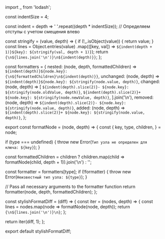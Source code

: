 import _ from 'lodash';

const indentSize = 4;

const indent = depth => ' '.repeat((depth * indentSize)); // Определяем отступы с учетом смещения влево

const stringify = (value, depth) => {
  if (!_.isObject(value)) {
    return value;
  }
  const lines = Object.entries(value)
    .map(([key, val]) => `${indent(depth + 1)}${key}: ${stringify(val, depth + 1)}`);
  return `{\n${lines.join('\n')}\n${indent(depth)}}`;
};

const formatters = {
  nested: (node, depth, formattedChildren) => `${indent(depth)}${node.key}: {\n${formattedChildren}\n${indent(depth)}}`,
  unchanged: (node, depth) => `${indent(depth)}${node.key}: ${stringify(node.value, depth)}`,
  changed: (node, depth) => [
    `${indent(depth).slice(2)}- ${node.key}: ${stringify(node.oldValue, depth)}`,
    `${indent(depth).slice(2)}+ ${node.key}: ${stringify(node.newValue, depth)}`,
  ].join('\n'),
  removed: (node, depth) => `${indent(depth).slice(2)}- ${node.key}: ${stringify(node.value, depth)}`,
  added: (node, depth) => `${indent(depth).slice(2)}+ ${node.key}: ${stringify(node.value, depth)}`,
};

export const formatNode = (node, depth) => {
  const {
    key, type, children,
  } = node;

  if (type === undefined) {
    throw new Error(`Тип узла не определен для ключа: ${key}`);
  }

  const formattedChildren = children ? children.map(child => formatNode(child, depth + 1)).join('\n') : '';

  const formatter = formatters[type];
  if (!formatter) {
    throw new Error(`Неизвестный тип узла: ${type}`);
  }

  // Pass all necessary arguments to the formatter function
  return formatter(node, depth, formattedChildren);
};

const stylishFormatDiff = (diff) => {
  const iter = (nodes, depth) => {
    const lines = nodes.map(node => formatNode(node, depth));
    return `{\n${lines.join('\n')}\n}`;
  };

  return iter(diff, 1);
};

export default stylishFormatDiff;
